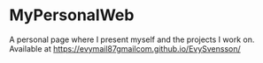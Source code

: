# MyPersonalWeb
 A personal page where I present myself and the projects I work on.
 Available at https://evymail87gmailcom.github.io/EvySvensson/
